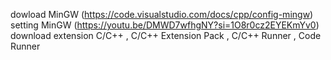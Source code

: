 dowload MinGW (https://code.visualstudio.com/docs/cpp/config-mingw)
setting MinGW (https://youtu.be/DMWD7wfhgNY?si=1O8r0cz2EYEKmYv0)
download extension C/C++ , C/C++ Extension Pack , C/C++ Runner , Code Runner
